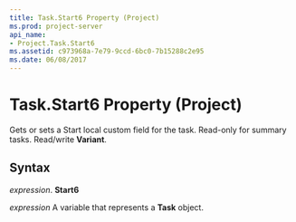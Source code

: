 ```yaml
---
title: Task.Start6 Property (Project)
ms.prod: project-server
api_name:
- Project.Task.Start6
ms.assetid: c973968a-7e79-9ccd-6bc0-7b15288c2e95
ms.date: 06/08/2017
---
```



# Task.Start6 Property (Project)

Gets or sets a Start local custom field for the task. Read-only for summary tasks. Read/write  **Variant**.


## Syntax

 _expression_. **Start6**

 _expression_ A variable that represents a **Task** object.


